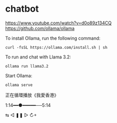 # chatbot

https://www.youtube.com/watch?v=d0o89z134CQ
https://github.com/ollama/ollama

To install Ollama, run the following command:

    curl -fsSL https://ollama.com/install.sh | sh
    
To run and chat with Llama 3.2:

    ollama run llama3.2

Start Ollama:

    ollama serve






正在循環播放《我愛香港》

  1:14━━●━━━━━──5:14

  ⇆       ◁      ❚❚      ▷       ↻+
